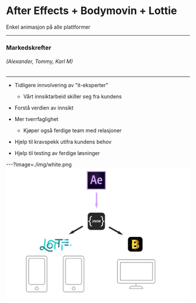 # After Effects + Bodymovin + Lottie

Enkel animasjon på alle plattformer

---

### Markedskrefter
###### (Alexander, Tommy, Karl M)

---
- Tidligere innvolvering av "it-eksperter"
    + Vårt innsiktarbeid skiller seg fra kundens
- Forstå verdien av innsikt

- Mer tverrfaglighet
    + Kjøper også ferdige team med relasjoner

- Hjelp til kravspekk utifra kundens behov
- Hjelp til testing av ferdige løsninger






---?image=./img/white.png
![Workflow](./img/illustration.png)
